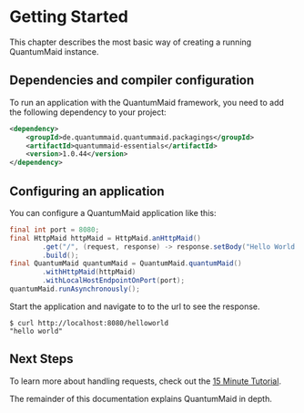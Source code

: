 # Getting Started
This chapter describes the most basic way of creating a running QuantumMaid instance.

## Dependencies and compiler configuration
To run an application with the QuantumMaid framework, you need to add the following dependency to your project:
<!---[CodeSnippet](dependency)-->
```xml
<dependency>
    <groupId>de.quantummaid.quantummaid.packagings</groupId>
    <artifactId>quantummaid-essentials</artifactId>
    <version>1.0.44</version>
</dependency>
```

## Configuring an application

You can configure a QuantumMaid application like this:
<!---[CodeSnippet](configuration)-->
```java
final int port = 8080;
final HttpMaid httpMaid = HttpMaid.anHttpMaid()
        .get("/", (request, response) -> response.setBody("Hello World!"))
        .build();
final QuantumMaid quantumMaid = QuantumMaid.quantumMaid()
        .withHttpMaid(httpMaid)
        .withLocalHostEndpointOnPort(port);
quantumMaid.runAsynchronously();
```
Start the application and navigate to to the url to see the response. 
```
$ curl http://localhost:8080/helloworld
"hello world"
```

## Next Steps

To learn more about handling requests, check out the 
<a href="https://github.com/quantummaid/quantummaid-tutorials/blob/master/basic-tutorial/README.md" target="_blank">15 Minute Tutorial</a>.

The remainder of this documentation explains QuantumMaid in depth.